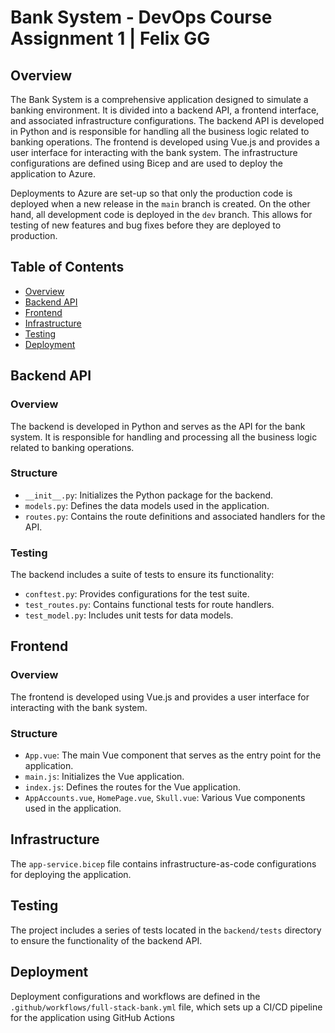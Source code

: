 # Bank System - DevOps Course Assignment 1 | Felix GG

## Overview

The Bank System is a comprehensive application designed to simulate a banking environment. It is divided into a backend API, a frontend interface, and associated infrastructure configurations. The backend API is developed in Python and is responsible for handling all the business logic related to banking operations. The frontend is developed using Vue.js and provides a user interface for interacting with the bank system. The infrastructure configurations are defined using Bicep and are used to deploy the application to Azure.

Deployments to Azure are set-up so that only the production code is deployed when a new release in the `main` branch is created. On the other hand, all development code is deployed in the `dev` branch. This allows for testing of new features and bug fixes before they are deployed to production.

## Table of Contents

- [Overview](#overview)
- [Backend API](#backend-api)
- [Frontend](#frontend)
- [Infrastructure](#infrastructure)
- [Testing](#testing)
- [Deployment](#deployment)

## Backend API

### Overview

The backend is developed in Python and serves as the API for the bank system. It is responsible for handling and processing all the business logic related to banking operations.

### Structure

- `__init__.py`: Initializes the Python package for the backend.
- `models.py`: Defines the data models used in the application.
- `routes.py`: Contains the route definitions and associated handlers for the API.

### Testing

The backend includes a suite of tests to ensure its functionality:

- `conftest.py`: Provides configurations for the test suite.
- `test_routes.py`: Contains functional tests for route handlers.
- `test_model.py`: Includes unit tests for data models.

## Frontend

### Overview

The frontend is developed using Vue.js and provides a user interface for interacting with the bank system.

### Structure

- `App.vue`: The main Vue component that serves as the entry point for the application.
- `main.js`: Initializes the Vue application.
- `index.js`: Defines the routes for the Vue application.
- `AppAccounts.vue`, `HomePage.vue`, `Skull.vue`: Various Vue components used in the application.

## Infrastructure

The `app-service.bicep` file contains infrastructure-as-code configurations for deploying the application.

## Testing

The project includes a series of tests located in the `backend/tests` directory to ensure the functionality of the backend API.

## Deployment

Deployment configurations and workflows are defined in the `.github/workflows/full-stack-bank.yml` file, which sets up a CI/CD pipeline for the application using GitHub Actions
